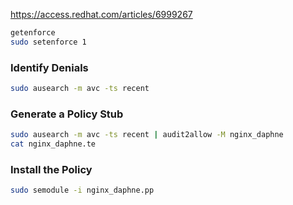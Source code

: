 https://access.redhat.com/articles/6999267


```bash
getenforce
sudo setenforce 1
```

### Identify Denials
```bash
sudo ausearch -m avc -ts recent
```

### Generate a Policy Stub
```bash
sudo ausearch -m avc -ts recent | audit2allow -M nginx_daphne
cat nginx_daphne.te
```

### Install the Policy
```bash
sudo semodule -i nginx_daphne.pp
```
